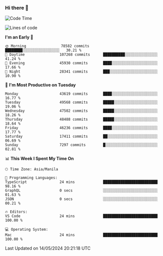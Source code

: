 ### Hi there 👋

<!--START_SECTION:waka-->
![Code Time](http://img.shields.io/badge/Code%20Time-5%2C131%20hrs%2028%20mins-blue)

![Lines of code](https://img.shields.io/badge/From%20Hello%20World%20I%27ve%20Written-115.2%20million%20lines%20of%20code-blue)

**I'm an Early 🐤** 

```text
🌞 Morning                78582 commits       ████████░░░░░░░░░░░░░░░░░   30.21 % 
🌆 Daytime                107268 commits      ██████████░░░░░░░░░░░░░░░   41.24 % 
🌃 Evening                45930 commits       ████░░░░░░░░░░░░░░░░░░░░░   17.66 % 
🌙 Night                  28341 commits       ███░░░░░░░░░░░░░░░░░░░░░░   10.90 % 
```
📅 **I'm Most Productive on Tuesday** 

```text
Monday                   43619 commits       ████░░░░░░░░░░░░░░░░░░░░░   16.77 % 
Tuesday                  49568 commits       █████░░░░░░░░░░░░░░░░░░░░   19.06 % 
Wednesday                47502 commits       █████░░░░░░░░░░░░░░░░░░░░   18.26 % 
Thursday                 48488 commits       █████░░░░░░░░░░░░░░░░░░░░   18.64 % 
Friday                   46236 commits       ████░░░░░░░░░░░░░░░░░░░░░   17.77 % 
Saturday                 17411 commits       ██░░░░░░░░░░░░░░░░░░░░░░░   06.69 % 
Sunday                   7297 commits        █░░░░░░░░░░░░░░░░░░░░░░░░   02.81 % 
```


📊 **This Week I Spent My Time On** 

```text
🕑︎ Time Zone: Asia/Manila

💬 Programming Languages: 
TypeScript               24 mins             █████████████████████████   98.16 % 
GraphQL                  0 secs              ░░░░░░░░░░░░░░░░░░░░░░░░░   01.63 % 
JSON                     0 secs              ░░░░░░░░░░░░░░░░░░░░░░░░░   00.21 % 

🔥 Editors: 
VS Code                  24 mins             █████████████████████████   100.00 % 

💻 Operating System: 
Mac                      24 mins             █████████████████████████   100.00 % 
```


 Last Updated on 14/05/2024 20:21:18 UTC
<!--END_SECTION:waka-->


<!--
**rad182/rad182** is a ✨ _special_ ✨ repository because its `README.md` (this file) appears on your GitHub profile.

Here are some ideas to get you started:

- 🔭 I’m currently working on ...
- 🌱 I’m currently learning ...
- 👯 I’m looking to collaborate on ...
- 🤔 I’m looking for help with ...
- 💬 Ask me about ...
- 📫 How to reach me: ...
- 😄 Pronouns: ...
- ⚡ Fun fact: ...
-->
